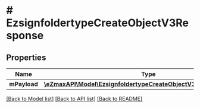 # # EzsignfoldertypeCreateObjectV3Response

## Properties

Name | Type | Description | Notes
------------ | ------------- | ------------- | -------------
**mPayload** | [**\eZmaxAPI\Model\EzsignfoldertypeCreateObjectV3ResponseMPayload**](EzsignfoldertypeCreateObjectV3ResponseMPayload.md) |  |

[[Back to Model list]](../../README.md#models) [[Back to API list]](../../README.md#endpoints) [[Back to README]](../../README.md)
